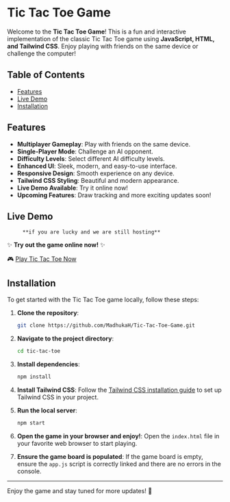 # Tic Tac Toe Game

Welcome to the **Tic Tac Toe Game**! This is a fun and interactive implementation of the classic Tic Tac Toe game using **JavaScript, HTML, and Tailwind CSS**. Enjoy playing with friends on the same device or challenge the computer!

## Table of Contents

- [Features](#features)
- [Live Demo](#live-demo)
- [Installation](#installation)

## Features

- **Multiplayer Gameplay**: Play with friends on the same device.
- **Single-Player Mode**: Challenge an AI opponent.
- **Difficulty Levels**: Select different AI difficulty levels.
- **Enhanced UI**: Sleek, modern, and easy-to-use interface.
- **Responsive Design**: Smooth experience on any device.
- **Tailwind CSS Styling**: Beautiful and modern appearance.
- **Live Demo Available**: Try it online now!
- **Upcoming Features**: Draw tracking and more exciting updates soon!

## Live Demo
         **if you are lucky and we are still hosting**
✨ **Try out the game online now!** ✨

🎮 [Play Tic Tac Toe Now](https://tic-tac-toe-game6060.netlify.app/)

## Installation

To get started with the Tic Tac Toe game locally, follow these steps:

1. **Clone the repository**:
   ```bash
   git clone https://github.com/MadhukaH/Tic-Tac-Toe-Game.git
   ```

2. **Navigate to the project directory**:
   ```bash
   cd tic-tac-toe
   ```

3. **Install dependencies**:
   ```bash
   npm install
   ```

4. **Install Tailwind CSS**:
   Follow the [Tailwind CSS installation guide](https://tailwindcss.com/docs/installation) to set up Tailwind CSS in your project.

5. **Run the local server**:
   ```bash
   npm start
   ```

6. **Open the game in your browser and enjoy!**:
   Open the `index.html` file in your favorite web browser to start playing.

7. **Ensure the game board is populated**:
   If the game board is empty, ensure the `app.js` script is correctly linked and there are no errors in the console.

---

Enjoy the game and stay tuned for more updates! 🚀

